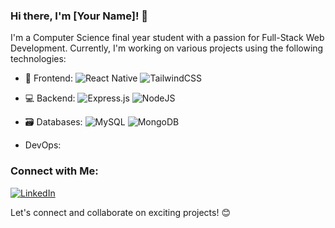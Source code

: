 ### Hi there, I'm [Your Name]! 👋

I'm a Computer Science final year student with a passion for Full-Stack Web Development. 
Currently, I'm working on various projects using the following technologies:

- 🚀 Frontend: ![React Native](https://img.shields.io/badge/react_native-%2320232a.svg?style=for-the-badge&logo=react&logoColor=%2361DAFB)
                ![TailwindCSS](https://img.shields.io/badge/tailwindcss-%2338B2AC.svg?style=for-the-badge&logo=tailwind-css&logoColor=white)

- 💻 Backend: ![Express.js](https://img.shields.io/badge/express.js-%23404d59.svg?style=for-the-badge&logo=express&logoColor=%2361DAFB)
              ![NodeJS](https://img.shields.io/badge/node.js-6DA55F?style=for-the-badge&logo=node.js&logoColor=white)

- 🗃️ Databases: ![MySQL](https://img.shields.io/badge/mysql-%2300f.svg?style=for-the-badge&logo=mysql&logoColor=white)
                ![MongoDB](https://img.shields.io/badge/MongoDB-%234ea94b.svg?style=for-the-badge&logo=mongodb&logoColor=white)


- DevOps:



### Connect with Me:

[![LinkedIn](https://img.shields.io/badge/LinkedIn-blue?style=flat&logo=linkedin&labelColor=blue)](https://www.linkedin.com/in/linkedin.com/in/dawit-habte)


Let's connect and collaborate on exciting projects! 😊

